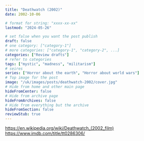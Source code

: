 ```yaml
---
title: "Deathwatch (2002)"
date: 2002-10-06

# format for string: "xxxx-xx-xx"
lastmod: "2024-05-26"

# set false when you want the post publish
draft: false
# one category: ["category-1"]
# more categories: ["category-1", "category-2", ...]
categories: ["Review drafts"]
# refer to categories
tags: ["mystic", "madness", "militarism"]
# seires
series: ["Horror about the earth", "Horror about world wars"]
# Top image for the post
image: "/uk/images/posts/deathwatch-2002/cover.jpg"
# Hide from home and other main page
hideFromCenter: false
# Hide from archive page
hideFromArchives: false
# Hide from everything but the archive
hideFromSection: false
reviewStub: true
---
```

https://en.wikipedia.org/wiki/Deathwatch_(2002_film)
https://www.imdb.com/title/tt0286306/
<!--more-->